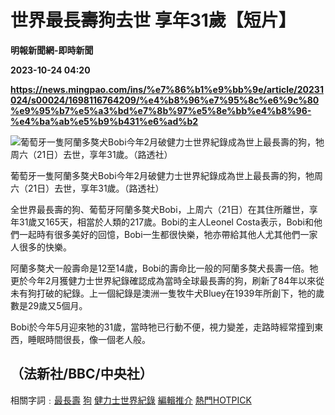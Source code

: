 # 世界最長壽狗去世 享年31歲【短片】
**明報新聞網-即時新聞**

**2023-10-24 04:20**

**https://news.mingpao.com/ins/%e7%86%b1%e9%bb%9e/article/20231024/s00024/1698116764209/%e4%b8%96%e7%95%8c%e6%9c%80%e9%95%b7%e5%a3%bd%e7%8b%97%e5%8e%bb%e4%b8%96-%e4%ba%ab%e5%b9%b431%e6%ad%b2**

![葡萄牙一隻阿蘭多獒犬Bobi今年2月破健力士世界紀錄成為世上最長壽的狗，牠周六（21日）去世，享年31歲。（路透社）](https://fs.mingpao.com/ins/20231024/s00024/bc746ceba7141e0d0c2bed544b9dddbc.jpg)

葡萄牙一隻阿蘭多獒犬Bobi今年2月破健力士世界紀錄成為世上最長壽的狗，牠周六（21日）去世，享年31歲。（路透社）

全世界最長壽的狗、葡萄牙阿蘭多獒犬Bobi，上周六（21日）在其住所離世，享年31歲又165天，相當於人類的217歲。Bobi的主人Leonel Costa表示，Bobi和他們一起時有很多美好的回憶，Bobi一生都很快樂，牠亦帶給其他人尤其他們一家人很多的快樂。

阿蘭多獒犬一般壽命是12至14歲，Bobi的壽命比一般的阿蘭多獒犬長壽一倍。牠更於今年2月獲健力士世界紀錄確認成為當時全球最長壽的狗，刷新了84年以來從未有狗打破的紀錄。上一個紀錄是澳洲一隻牧牛犬Bluey在1939年所創下，牠的歲數是29歲又5個月。

Bobi於今年5月迎來牠的31歲，當時牠已行動不便，視力變差，走路時經常撞到東西，睡眠時間很長，像一個老人般。

（法新社/BBC/中央社）
-------------

相關字詞﹕[最長壽](https://news.mingpao.com/ins/%e7%86%b1%e9%bb%9e/article/20231024/s00024/php/search2.php?pnssection=all&inssection=all&searchtype=A&keywords=%E6%9C%80%E9%95%B7%E5%A3%BD) [狗](https://news.mingpao.com/ins/%e7%86%b1%e9%bb%9e/article/20231024/s00024/php/search2.php?pnssection=all&inssection=all&searchtype=A&keywords=%E7%8B%97) [健力士世界紀錄](https://news.mingpao.com/ins/%e7%86%b1%e9%bb%9e/article/20231024/s00024/php/search2.php?pnssection=all&inssection=all&searchtype=A&keywords=%E5%81%A5%E5%8A%9B%E5%A3%AB%E4%B8%96%E7%95%8C%E7%B4%80%E9%8C%84) [編輯推介](https://news.mingpao.com/ins/%e7%86%b1%e9%bb%9e/article/20231024/s00024/php/search2.php?pnssection=all&inssection=all&searchtype=A&keywords=%E7%B7%A8%E8%BC%AF%E6%8E%A8%E4%BB%8B) [熱門HOTPICK](https://news.mingpao.com/ins/%e7%86%b1%e9%bb%9e/article/20231024/s00024/php/search2.php?pnssection=all&inssection=all&searchtype=A&keywords=%E7%86%B1%E9%96%80HOTPICK)